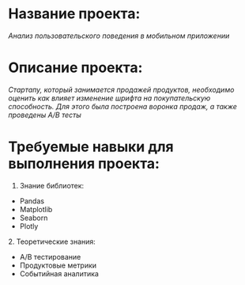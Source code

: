 # **Название проекта:**
  *Анализ пользовательского поведения в мобильном приложении*
# **Описание проекта:**  
  *Стартапу, который занимается продажей продуктов, необходимо оценить как влияет изменение шрифта на покупательскую способность.
  Для этого была построена воронка продаж, а также проведены A/B тесты*
# **Требуемые навыки для выполнения проекта:**
  1. Знание библиотек:
  <ul>
    <li>Pandas</li>
    <li>Matplotlib</li>
    <li>Seaborn</li>
    <li>Plotly</li>
 </ul>
  2. Теоретические знания:
  <ul>
    <li>A/B тестирование</li>
    <li>Продуктовые метрики</li>
    <li>Событийная аналитика </li>
  </ul>
